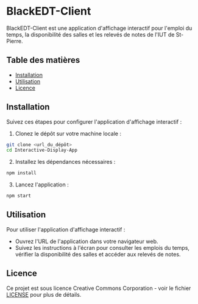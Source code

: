 # BlackEDT-Client

BlackEDT-Client est une application d'affichage interactif pour l'emploi du temps, la disponibilité des salles et les relevés de notes de l'IUT de St-Pierre.

## Table des matières

- [Installation](#installation)
- [Utilisation](#utilisation)
- [Licence](#licence)

## Installation

Suivez ces étapes pour configurer l'application d'affichage interactif :

1. Clonez le dépôt sur votre machine locale :
```sh
git clone <url_du_dépôt>
cd Interactive-Display-App
```

2. Installez les dépendances nécessaires :
```sh
npm install
```

3. Lancez l'application :
```sh
npm start
```

## Utilisation

Pour utiliser l'application d'affichage interactif :

- Ouvrez l'URL de l'application dans votre navigateur web.
- Suivez les instructions à l'écran pour consulter les emplois du temps, vérifier la disponibilité des salles et accéder aux relevés de notes.

## Licence

Ce projet est sous licence Creative Commons Corporation - voir le fichier [LICENSE](LICENSE) pour plus de détails.
